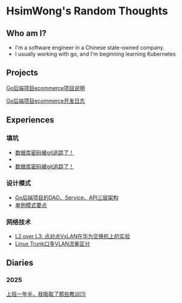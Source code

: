 # HsimWong's Random Thoughts

## Who am I?

- I'm a software engineer in a Chinese state-owned company.
- I usually working with go, and I'm beginning learning Kubernetes

## Projects

[Go后端项目ecommerce项目说明](projects/user-center/user-center.md)

[Go后端项目ecommerce开发日志](projects/user-center/user-center-devel.md)

## Experiences

### 填坑
- [数据库密码被git追踪了！](diaries/git-pushed-credentials.md)
- 
- [数据库密码被git追踪了！](diaries/Go_iteration.md)

### 设计模式
- [Go后端项目的DAO、Service、API三层架构](diaries/architechture.md)
- [单例模式要点](diaries/singleton_config.md)

### 网络技术
- [L2 over L3: 点对点VxLAN在华为交换机上的实验](diaries/vxlan.md)
- [Linux Trunk口多VLAN流量区分](diaries/Linux-multivlan.md)

## Diaries
### 2025
[上班一年半，我吸取了那些教训(1)](diaries/Apr8-2025.md)
